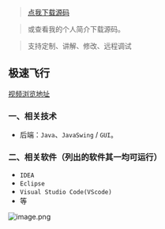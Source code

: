 > [点我下载源码](https://www.notmaker.com/detail/ec8a548433e1455ca98c8a4710f9fe96/ghp20250322) 


> 或查看我的个人简介下载源码。

> 支持定制、讲解、修改、远程调试


## 极速飞行

[视频浏览地址](https://store.ptcc9.top/manual_upload/js打飞机游戏.mp4)

### 一、相关技术
- 后端：`Java`、`JavaSwing` / `GUI`。

### 二、相关软件（列出的软件其一均可运行）
- `IDEA`
- `Eclipse`
- `Visual Studio Code(VScode)`
- 等

![image.png](https://store.ptcc9.top/notmaker/user_upload/ba15bc64d0b24c178659372c9c4386bd/2024-02-26%2020:34:02_image.png)
